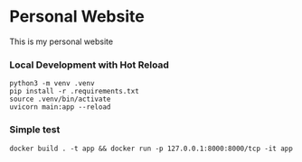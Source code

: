 # Personal Website
This is my personal website

### Local Development with Hot Reload
```
python3 -m venv .venv
pip install -r .requirements.txt
source .venv/bin/activate
uvicorn main:app --reload
```

### Simple test
```
docker build . -t app && docker run -p 127.0.0.1:8000:8000/tcp -it app
```
